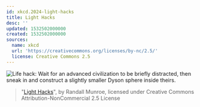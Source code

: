 ```yaml
---
id: xkcd.2024-light-hacks
title: Light Hacks
desc: ''
updated: 1532502000000
created: 1532502000000
sources:
  name: xkcd
  url: 'https://creativecommons.org/licenses/by-nc/2.5/'
  license: Creative Commons 2.5
---
```

![Life hack: Wait for an advanced civilization to be briefly distracted, then sneak in and construct a slightly smaller Dyson sphere inside theirs.](https://imgs.xkcd.com/comics/light_hacks.png)
> "[Light Hacks](https://xkcd.com/2024/)", by Randall Munroe, licensed under Creative Commons Attribution-NonCommercial 2.5 License
